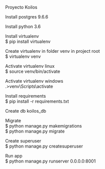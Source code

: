 Proyecto Koilos

Install postgres 9.6.6

Install python 3.6

Install virtualenv   
	$ pip install virtualenv   
	
Create virtualenv in folder venv in project root   
	$ virtualenv venv

Activate virtualenv linux   
	$ source venv/bin/activate

Activate virtualenv windows   
	.>venv\Scripts\activate

Install requirements   
	$ pip install -r requirements.txt


Create db koilos_db

Migrate   
    $ python manage.py makemigrations   
    $ python manage.py migrate

Create superuser   
    $ python manage.py createsuperuser

Run app   
    $ python manage.py runserver 0.0.0.0:8001
    